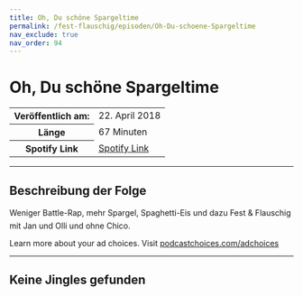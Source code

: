 ```yaml
---
title: Oh, Du schöne Spargeltime
permalink: /fest-flauschig/episoden/Oh-Du-schoene-Spargeltime
nav_exclude: true
nav_order: 94
---
```


# Oh, Du schöne Spargeltime
<table class="resp-table dcf-table dcf-table-responsive dcf-table-bordered dcf-table-striped dcf-w-100%">
                    <tbody>
                        <tr>
                            <th scope="row">Veröffentlich am:</th>
                            <td data-label="Veröffentlich am:">22. April 2018</td>
                        </tr>
                        <tr>
                            <th scope="row">Länge </th>
                            <td data-label="Länge ">67 Minuten</td>
                        </tr><tr>
                                <th scope="row">Spotify Link</th>
                                <td data-label="Spotify Link"><a href="https://open.spotify.com/episode/4zCEmmxy8cSjM5HptwysOv">Spotify Link</a></td>
                            </tr></tbody>
                </table>

***

## Beschreibung der Folge

<div>
Weniger Battle-Rap, mehr Spargel, Spaghetti-Eis und dazu Fest &amp; Flauschig mit Jan und Olli und ohne Chico.<p> </p><p>Learn more about your ad choices. Visit <a href="https://podcastchoices.com/adchoices">podcastchoices.com/adchoices</a></p>  
</div>

***

## Keine Jingles gefunden